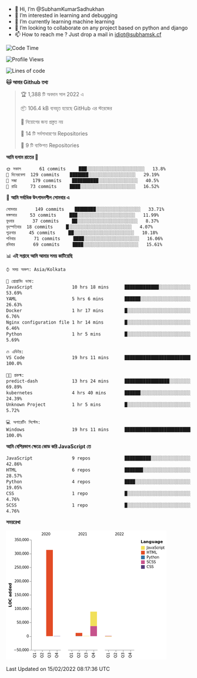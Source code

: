 - 👋 Hi, I’m @SubhamKumarSadhukhan
- 👀 I’m interested in learning and debugging
- 🌱 I’m currently learning machine learning
- 💞️ I’m looking to collaborate on any project based on python and django
- 📫 How to reach me ?
      Just drop a mail in idiot@subhamsk.cf

<!---
SubhamKumarSadhukhan/SubhamKumarSadhukhan is a ✨ special ✨ repository because its `README.md` (this file) appears on your GitHub profile.
You can click the Preview link to take a look at your changes.
--->


<!--START_SECTION:waka-->
![Code Time](http://img.shields.io/badge/Code%20Time-176%20hrs%2030%20mins-blue)

![Profile Views](http://img.shields.io/badge/%E0%A6%AA%E0%A7%8D%E0%A6%B0%E0%A7%8B%E0%A6%AB%E0%A6%BE%E0%A6%87%E0%A6%B2%20%E0%A6%A6%E0%A6%B0%E0%A7%8D%E0%A6%B6%E0%A6%A8-0-blue)

![Lines of code](https://img.shields.io/badge/%E0%A6%B9%E0%A7%8D%E0%A6%AF%E0%A6%BE%E0%A6%B2%E0%A7%8B%20%E0%A6%93%E0%A6%AF%E0%A6%BC%E0%A6%BE%E0%A6%B0%E0%A7%8D%E0%A6%B2%E0%A7%8D%E0%A6%A1%20%E0%A6%A5%E0%A7%87%E0%A6%95%E0%A7%87%20%E0%A6%86%E0%A6%AE%E0%A6%BF%20%E0%A6%B2%E0%A6%BF%E0%A6%96%E0%A7%87%E0%A6%9B%E0%A6%BF-416%20Thousand%20%E0%A6%95%E0%A7%8B%E0%A6%A1%E0%A7%87%E0%A6%B0%20%E0%A6%B2%E0%A6%BE%E0%A6%87%E0%A6%A8-blue)

**🐱 আমার Github তথ্য** 

> 🏆 1,388 টি অবদান সাল 2022 এ
 > 
> 📦 106.4 kB ব্যবহৃত হয়েছে GitHub এর স্টরেজের 
 > 
> 🚫 নিয়োগের জন্য প্রস্তুত নয়
 > 
> 📜 14 টি সর্বসাধারণের Repositories 
 > 
> 🔑 9 টি ব্যক্তিগত Repositories  
 > 
**আমি হলাম রাতের 🦉** 

```text
🌞 সকাল       61 commits     ███░░░░░░░░░░░░░░░░░░░░░░   13.8% 
🌆 দিনেরবেলা  129 commits    ███████░░░░░░░░░░░░░░░░░░   29.19% 
🌃 সন্ধা      179 commits    ██████████░░░░░░░░░░░░░░░   40.5% 
🌙 রাত্রি     73 commits     ████░░░░░░░░░░░░░░░░░░░░░   16.52%

```
📅 **আমি সর্বাধিক উৎপাদনশীল সোমবার এ** 

```text
সোমবার       149 commits    ████████░░░░░░░░░░░░░░░░░   33.71% 
মঙ্গলবার     53 commits     ███░░░░░░░░░░░░░░░░░░░░░░   11.99% 
বুধবার       37 commits     ██░░░░░░░░░░░░░░░░░░░░░░░   8.37% 
বৃহস্পতিবার  18 commits     █░░░░░░░░░░░░░░░░░░░░░░░░   4.07% 
শুক্রবার     45 commits     ██░░░░░░░░░░░░░░░░░░░░░░░   10.18% 
শনিবার       71 commits     ████░░░░░░░░░░░░░░░░░░░░░   16.06% 
রবিবার       69 commits     ████░░░░░░░░░░░░░░░░░░░░░   15.61%

```


📊 **এই সপ্তাহে আমি আমার সময় কাটিয়েছি** 

```text
⌚︎ সময় অঞ্চল: Asia/Kolkata

💬 প্রোগ্রামিং ভাষা: 
JavaScript               10 hrs 18 mins      █████████████░░░░░░░░░░░░   53.69% 
YAML                     5 hrs 6 mins        ██████░░░░░░░░░░░░░░░░░░░   26.63% 
Docker                   1 hr 17 mins        █░░░░░░░░░░░░░░░░░░░░░░░░   6.76% 
Nginx configuration file 1 hr 14 mins        █░░░░░░░░░░░░░░░░░░░░░░░░   6.46% 
Python                   1 hr 5 mins         █░░░░░░░░░░░░░░░░░░░░░░░░   5.69%

🔥 এডিটর: 
VS Code                  19 hrs 11 mins      █████████████████████████   100.0%

🐱‍💻 প্রকল্ম: 
predict-dash             13 hrs 24 mins      █████████████████░░░░░░░░   69.89% 
kubernetes               4 hrs 40 mins       ██████░░░░░░░░░░░░░░░░░░░   24.39% 
Unknown Project          1 hr 5 mins         █░░░░░░░░░░░░░░░░░░░░░░░░   5.72%

💻 অপারেটিং সিস্টেম: 
Windows                  19 hrs 11 mins      █████████████████████████   100.0%

```

**আমি বেশিরভাগ ক্ষেত্রে কোড করি JavaScript তে** 

```text
JavaScript               9 repos             ██████████░░░░░░░░░░░░░░░   42.86% 
HTML                     6 repos             ███████░░░░░░░░░░░░░░░░░░   28.57% 
Python                   4 repos             ████░░░░░░░░░░░░░░░░░░░░░   19.05% 
CSS                      1 repo              █░░░░░░░░░░░░░░░░░░░░░░░░   4.76% 
SCSS                     1 repo              █░░░░░░░░░░░░░░░░░░░░░░░░   4.76%

```


**সময়রেখা**

![Chart not found](https://raw.githubusercontent.com/SubhamKumarSadhukhan/SubhamKumarSadhukhan/main/charts/bar_graph.png) 


 Last Updated on 15/02/2022 08:17:36 UTC
<!--END_SECTION:waka-->
